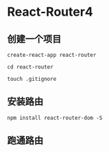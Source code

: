 # React-Router4

## 创建一个项目
```
create-react-app react-router

cd react-router

touch .gitignore

```

## 安装路由
```
npm install react-router-dom -S

```

## 跑通路由
```


```